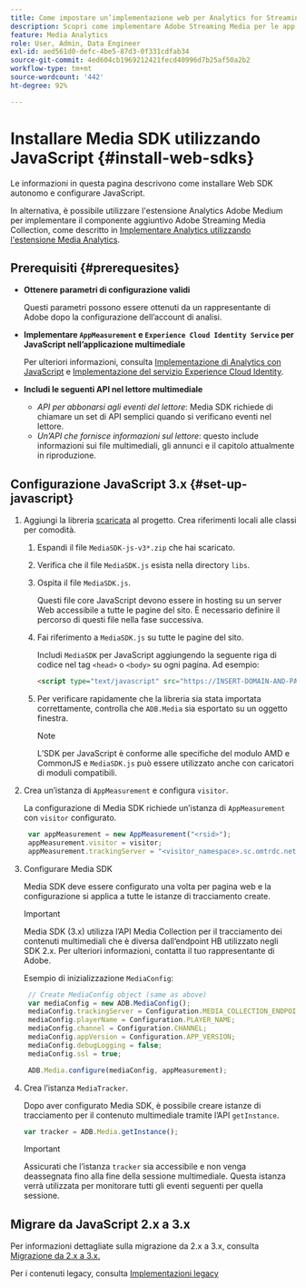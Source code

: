 ```yaml
---
title: Come impostare un’implementazione web per Analytics for Streaming Media
description: Scopri come implementare Adobe Streaming Media per le app web.
feature: Media Analytics
role: User, Admin, Data Engineer
exl-id: aed561d0-defc-4be5-87d3-0f331cdfab34
source-git-commit: 4ed604cb1969212421fecd40996d7b25af50a2b2
workflow-type: tm+mt
source-wordcount: '442'
ht-degree: 92%

---
```


# Installare Media SDK utilizzando JavaScript {#install-web-sdks}

Le informazioni in questa pagina descrivono come installare Web SDK autonomo e configurare JavaScript.

In alternativa, è possibile utilizzare l&#39;estensione Analytics Adobe Medium per implementare il componente aggiuntivo Adobe Streaming Media Collection, come descritto in [Implementare Analytics utilizzando l&#39;estensione Media Analytics](/help/implementation/media-sdk/setup/web-implementation-tags.md).

## Prerequisiti {#prerequesites}

* **Ottenere parametri di configurazione validi**

  Questi parametri possono essere ottenuti da un rappresentante di Adobe dopo la configurazione dell’account di analisi.

* **Implementare `AppMeasurement` e `Experience Cloud Identity Service` per JavaScript nell’applicazione multimediale**

  Per ulteriori informazioni, consulta [Implementazione di Analytics con JavaScript](https://experienceleague.adobe.com/docs/analytics/implementation/js/overview.html?lang=it) e [Implementazione del servizio Experience Cloud Identity](https://experienceleague.adobe.com/docs/id-service/using/implementation/setup-analytics.html?lang=it).

* **Includi le seguenti API nel lettore multimediale**

   * *API per abbonarsi agli eventi del lettore*: Media SDK richiede di chiamare un set di API semplici quando si verificano eventi nel lettore.
   * *Un’API che fornisce informazioni sul lettore*: questo include informazioni sui file multimediali, gli annunci e il capitolo attualmente in riproduzione.

## Configurazione JavaScript 3.x  {#set-up-javascript}

1. Aggiungi la libreria [scaricata](/help/getting-started/download-sdks.md) al progetto. Crea riferimenti locali alle classi per comodità.

   1. Espandi il file `MediaSDK-js-v3*.zip` che hai scaricato.
   1. Verifica che il file `MediaSDK.js` esista nella directory `libs`.

   1. Ospita il file `MediaSDK.js`.

      Questi file core JavaScript devono essere in hosting su un server Web accessibile a tutte le pagine del sito. È necessario definire il percorso di questi file nella fase successiva.

   1. Fai riferimento a `MediaSDK.js` su tutte le pagine del sito.

      Includi `MediaSDK` per JavaScript aggiungendo la seguente riga di codice nel tag `<head>` o `<body>` su ogni pagina. Ad esempio:

      ```html
      <script type="text/javascript" src="https://INSERT-DOMAIN-AND-PATH-TO-CODE-HERE/MediaSDK.js"></script>
      ```

   1. Per verificare rapidamente che la libreria sia stata importata correttamente, controlla che `ADB.Media` sia esportato su un oggetto finestra.

      >[!NOTE]
      >
      >L’SDK per JavaScript è conforme alle specifiche del modulo AMD e CommonJS e `MediaSDK.js` può essere utilizzato anche con caricatori di moduli compatibili.

1. Crea un’istanza di `AppMeasurement` e configura `visitor`.

   La configurazione di Media SDK richiede un’istanza di `AppMeasurement` con `visitor` configurato.

   ```js
    var appMeasurement = new AppMeasurement("<rsid>");
    appMeasurement.visitor = visitor;
    appMeasurement.trackingServer = "<visitor_namespace>.sc.omtrdc.net";
   ```

1. Configurare Media SDK

   Media SDK deve essere configurato una volta per pagina web e la configurazione si applica a tutte le istanze di tracciamento create.

   >[!IMPORTANT]
   >
   > Media SDK (3.x) utilizza l’API Media Collection per il tracciamento dei contenuti multimediali che è diversa dall’endpoint HB utilizzato negli SDK 2.x. Per ulteriori informazioni, contatta il tuo rappresentante di Adobe.

   Esempio di inizializzazione `MediaConfig`:

   ```js
    // Create MediaConfig object (same as above)
    var mediaConfig = new ADB.MediaConfig();
    mediaConfig.trackingServer = Configuration.MEDIA_COLLECTION_ENDPOINT;
    mediaConfig.playerName = Configuration.PLAYER_NAME;
    mediaConfig.channel = Configuration.CHANNEL;
    mediaConfig.appVersion = Configuration.APP_VERSION;
    mediaConfig.debugLogging = false;
    mediaConfig.ssl = true;
   
    ADB.Media.configure(mediaConfig, appMeasurement);
   ```

1. Crea l’istanza `MediaTracker`.

   Dopo aver configurato Media SDK, è possibile creare istanze di tracciamento per il contenuto multimediale tramite l’API `getInstance`.

   ```js
   var tracker = ADB.Media.getInstance();
   ```

   >[!IMPORTANT]
   >
   >Assicurati che l’istanza `tracker` sia accessibile e non venga deassegnata fino alla fine della sessione multimediale. Questa istanza verrà utilizzata per monitorare tutti gli eventi seguenti per quella sessione.

## Migrare da JavaScript 2.x a 3.x

Per informazioni dettagliate sulla migrazione da 2.x a 3.x, consulta [Migrazione da 2.x a 3.x.](https://adobe-marketing-cloud.github.io/media-sdks/reference/javascript_3x/MigrationGuide.html)

Per i contenuti legacy, consulta [Implementazioni legacy](/help/legacy/media-sdk/setup/setup-overview.md)
